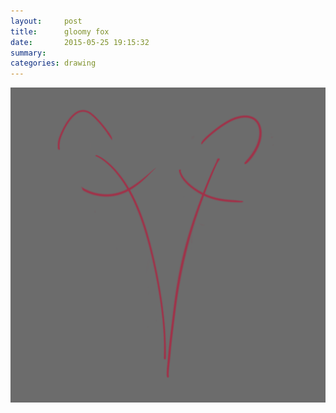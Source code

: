 ```yaml
---
layout:     post
title:      gloomy fox
date:       2015-05-25 19:15:32
summary:    
categories: drawing
---
```

![a gloomy fox](/images/_diary/gloomy-fox.png "hug hug")
